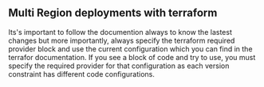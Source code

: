 ## Multi Region deployments with terraform

Its's important to follow the documention always to know the lastest changes but more importantly, always specify the terraform required provider block and use the current configuration which you can find in the terrafor documentation. If you see a block of code and try to use, you must specify the required provider for that configuration as each version constraint has different code configurations.